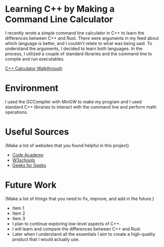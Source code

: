 # Learning C++ by Making a Command Line Calculator

I recently wrote a simple command line calculator in C++ to learn the differences between C++ and Rust. There were arguments in my feed about which language is better, and I couldn't relate to what was being said. To understand the arguments, I decided to learn both languages. In the process, I utilized a couple of standard libraries and the command line to compile and run executables.

[C++ Calculator Walkthrough](https://youtu.be/yrWrcHSeVYU)

# Environment

I used the GCCompiler with MinGW to make my program and I used standard C++ libraries to interact with the command line and perform math operations.

# Useful Sources

{Make a list of websites that you found helpful in this project}

- [Code Academy](https://www.codecademy.com/catalog/language/c-plus-plus)
- [W3schools](https://www.w3schools.com/cpp/)
- [Geeks for Geeks](https://www.geeksforgeeks.org/c-plus-plus/)

# Future Work

{Make a list of things that you need to fix, improve, and add in the future.}

- Item 1
- Item 2
- Item 3
- I plan to continue exploring low-level aspects of C++.
- I will learn and compare the differences between C++ and Rust.
- Later when I understand all the essentials I aim to create a high-quality product that I would actually use.